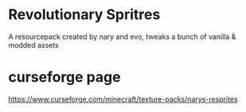 # Revolutionary Spritres
A resourcepack created by nary and evo, tweaks a bunch of vanilla &amp; modded assets



# curseforge page 
https://www.curseforge.com/minecraft/texture-packs/narys-resprites
